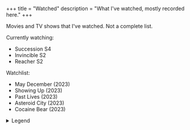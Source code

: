 +++
title = "Watched"
description = "What I've watched, mostly recorded here."
+++

Movies and TV shows that I've watched. Not a complete list.

Currently watching:

- Succession S4
- Invincible S2
- Reacher S2

Watchlist:

- May December (2023)
- Showing Up (2023)
- Past Lives (2023)
- Asteroid City (2023)
- Cocaine Bear (2023)

<details>
  <summary>Legend</summary>

  <dl class="review__rating">
    <dt aria-label="1 out of 5 stars">★☆☆☆☆</dt>
    <dd>Awful.</dd>
    <dt aria-label="2 out of 5 stars">★★☆☆☆</dt>
    <dd>Waste of time</dd>
    <dt aria-label="3 out of 5 stars">★★★☆☆</dt>
    <dd>Fine, could've managed without it</dd>
    <dt aria-label="4 out of 5 stars">★★★★☆</dt>
    <dd>Definitely worth a watch</dd>
    <dt aria-label="5 out of 5 stars">★★★★★</dt>
    <dd>Must watch!</dd>
  </dl>
</details>
